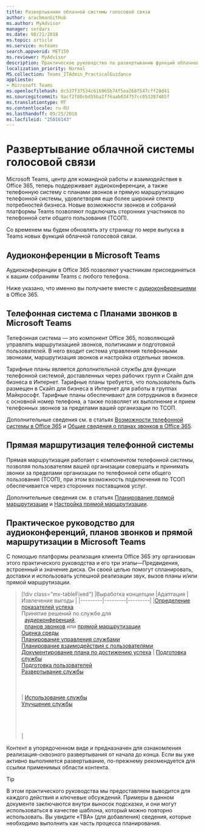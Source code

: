 ```yaml
---
title: Развертывание облачной системы голосовой связи
author: arachmanGitHub
ms.author: MyAdvisor
manager: serdars
ms.date: 08/21/2018
ms.topic: article
ms.service: msteams
search.appverid: MET150
ms.reviewer: MyAdvisor
description: Практическое руководство по развертыванию функций облачной голосовой связи в Microsoft Teams.
localization_priority: Normal
MS.collection: Teams_ITAdmin_PracticalGuidance
appliesto:
- Microsoft Teams
ms.openlocfilehash: 0c537f37534c616965b74f5ea268f547cff28d41
ms.sourcegitcommit: 9acf2f80cbd55ba2ff6aab034757cc053287485f
ms.translationtype: MT
ms.contentlocale: ru-RU
ms.lasthandoff: 09/25/2018
ms.locfileid: "25016143"
---
```

# <a name="cloud-voice-deployment"></a>Развертывание облачной системы голосовой связи

Microsoft Teams, центр для командной работы и взаимодействия в Office 365, теперь поддерживает аудиоконференции, а также телефонную систему с планами звонков и прямую маршрутизацию телефонной системы, удовлетворяя еще более широкий спектр потребностей бизнеса. Новые возможности звонков и собраний платформы Teams позволяют подключать сторонних участников по телефонной сети общего пользования (ТСОП).
 
Со временем мы будем обновлять эту страницу по мере выпуска в Teams новых функций облачной голосовой связи.



## <a name="audio-conferencing-in-microsoft-teams"></a>Аудиоконференции в Microsoft Teams


Аудиоконференции в Office 365 позволяют участникам присоединяться к вашим собраниям Teams с любого телефона.

Ниже указано, что именно вы получаете вместе с [аудиоконференциями](https://docs.microsoft.com/SkypeForBusiness/audio-conferencing-in-office-365/audio-conferencing-in-office-365) в Office 365.


## <a name="phone-system-with-calling-plans-calling-plans-in-microsoft-teams"></a>Телефонная система с Планами звонков в Microsoft Teams

Телефонная система — это компонент Office 365, позволяющий управлять маршрутизацией звонков, политиками и подготовкой пользователей. В него входит система управления телефонными звонками, маршрутизация звонков и настройка отдельных звонков.

Тарифные планы является дополнительной службы для функции телефонной системой, доставленных через рабочих групп и Скайп для бизнеса в Интернет. Тарифные планы требуется, что пользователь быть размещен в Скайп для бизнеса в Интернет для работы в группах Майкрософт. Тарифные планы обеспечивают для сотрудников в бизнесе с основной номер телефона, а также позволяет их выполнение и прием телефонных звонков за пределами вашей организации по ТСОП.

Дополнительные сведения см. в статьях [Возможности телефонной системы в Office 365](https://docs.microsoft.com/SkypeForBusiness/what-is-phone-system-in-office-365/here-s-what-you-get-with-phone-system) и [Общие сведения о планах звонков в Office 365](https://docs.microsoft.com/SkypeForBusiness/what-are-calling-plans-in-office-365/what-are-calling-plans-in-office-365).


## <a name="phone-system-direct-routing-direct-routing"></a>Прямая маршрутизация телефонной системы

Прямая маршрутизация работает с компонентом телефонной системы, позволяя пользователям вашей организации совершать и принимать звонки за пределами организации по телефонной сети общего пользования (ТСОП), при этом возможность подключения по ТСОП обеспечивается через сторонних поставщиков услуг.

Дополнительные сведения см. в статьях [Планирование прямой маршрутизации](direct-routing-plan.md) и [Настройка прямой маршрутизации](direct-routing-configure.md).

## <a name="practical-guidance-for-audio-conferencing-calling-plans-and-direct-routing-in-microsoft-teams"></a>Практическое руководство для аудиоконференций, планов звонков и прямой маршрутизации в Microsoft Teams

С помощью платформы реализация клиента Office 365 эту организован этого практического руководства и его три этапы&mdash;Предвидения, встроенный и значение диска. Он своей целью помогут спланировать, доставки и использовать успешной реализации звук, вызов планы и/или прямой маршрутизации.

> [!div class="mx-tableFixed"]
> |Выработка концепции  |Адаптация  |Извлечение выгоды  |
> |---------|---------|---------|
> |[Определение показателей успеха](1-envision-define-my-success-cloud-voice.md) <br> Принятие решений по службе для <br>&nbsp;&nbsp;[аудиоконференций](2-envision-make-my-service-decisions-audio-conferencing.md),<br>&nbsp;&nbsp;[планов звонков](2-envision-make-my-service-decisions-phone-system.md) или [прямой маршрутизации](2-envision-make-my-service-decisions-direct-routing.md) <br> [Оценка среды](3-envision-evaluate-my-environment.md) <br> [Планирование управления службами](4-envision-plan-my-service-management.md) <br> [Планирование взаимодействия с пользователями](5-envision-plan-my-users-experience.md) <br> [Документирование плана по достижению успеха](6-envision-document-my-success-plan.md)    | [Подготовка службы](1-onboard-prepare-my-service.md) <br> [Подготовка пользователей](2-onboard-prepare-my-users.md) <br> [Развертывание службы](3-onboard-deploy-my-service.md)  <br> <br> <br> <br>     | [Использование службы](1-drive-value-operate-my-service.md) <br> [Улучшение службы](2-drive-value-enhance-my-service.md) <br> <br> <br> <br> <br>      |

Контент в упорядоченном виде и предназначен для ознакомления реализация-сквозного развертывания от начала до конца. Если вы уже активно выполняется развертывание, по-прежнему рекомендуется для ссылки применимых области контента.


> [!TIP]
> В этом практического руководства мы предоставляем выводится для каждого действия и ключевые обсуждений. Примеры в данном документе заключаются внутри выносок подсказки, и они могут использоваться в качестве шаблона, который можно повторно использовать. Вы увидите «TBA» (для добавления) сведения, которые необходимо выполнить как часть процесса планирования.
